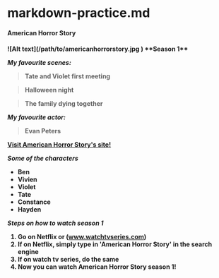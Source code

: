 markdown-practice.md
====================
<h4>American Horror Story<h4>
![Alt text](/path/to/americanhorrorstory.jpg )
**Season 1**

*My favourite scenes:*
> Tate and Violet first meeting

> Halloween night

> The family dying together

<em>My favourite actor:</em>

> Evan Peters

[Visit American Horror Story's site!](www.americanhorrorstory.com)

*Some of the characters*
- Ben 
- Vivien 
- Violet 
- Tate 
- Constance
- Hayden

*Steps on how to watch season 1*
1. Go on Netflix or (www.watchtvseries.com)
2. If on Netflix, simply type in 'American Horror Story' in the search engine
3. If on watch tv series, do the same
4. Now you can watch American Horror Story season 1!
